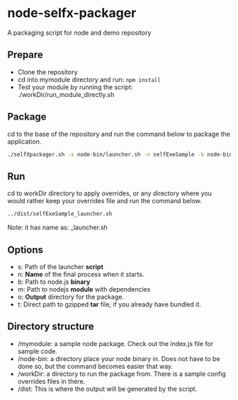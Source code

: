 # node-selfx-packager
A packaging script for node and demo repository

## Prepare
* Clone the repository
* cd into mymodule directory and run: ```npm install```
* Test your module by running the script: ./workDir/run_module_directly.sh

## Package
cd to the base of the repository and run the command below to package the application.
```bash
./selfXpackager.sh -s node-bin/launcher.sh -n selfExeSample -b node-bin/node -m mymodule/ -o dist/
```

## Run
cd to workDir directory to apply overrides, or any directory where you would rather keep your overrides file and run the command below.
```bash
../dist/selfExeSample_launcher.sh
```
Note: it has name as: <process name>_launcher.sh

## Options

* s: Path of the launcher **script**
* n: **Name** of the final process when it starts.
* b: Path to node.js **binary**
* m: Path to nodejs **module** with dependencies
* o: **Output** directory for the package.
* t: Direct path to gzipped **tar** file, if you already have bundled it.

## Directory structure
* /mymodule: a sample node package. Check out the index.js file for sample code.
* /node-bin: a directory place your node binary in. Does not have to be done so, but the command becomes easier that way.
* /workDir: a directory to run the package from. There is a sample config overrides files in there.
* /dist: This is where the output will be generated by the script.

